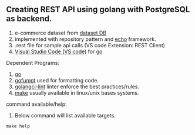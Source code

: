 ## Creating REST API using golang with PostgreSQL as backend.

1. e-commerce dataset from  [dataset DB](https://uibakery.io/sql-playground)
2. implemented with repository pattern and [echo](https://echo.labstack.com/) framework.
3. .rest file for sample api calls (VS code Extension: REST Client)
4. [Visual Studio Code (VS code)](https://code.visualstudio.com/) for [go](https://code.visualstudio.com/docs/languages/go)

Dependent Programs:

1. [go](https://go.dev/) 
2. [gofumpt](https://github.com/mvdan/gofumpt/) used for formatting code.
3. [golangci-lint](https://golangci-lint.run/) linter enforce the best practices/rules.
4. [make](https://www.gnu.org/software/make/) usually available in linux/unix bases systems.

command available/help:

1.  Below command will list available targets.
```console
make help
 ````
